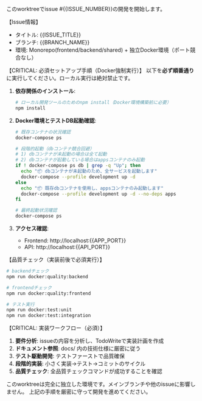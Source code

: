 このworktreeでissue #{{ISSUE_NUMBER}}の開発を開始します。

【Issue情報】

- タイトル: {{ISSUE_TITLE}}
- ブランチ: {{BRANCH_NAME}}
- 環境: Monorepo(frontend/backend/shared) + 独立Docker環境（ポート競合なし）

【CRITICAL: 必須セットアップ手順（Docker強制実行）】
以下を**必ず順番通り**に実行してください。ローカル実行は絶対禁止です。

1. **依存関係のインストール**:

   ```bash
   # ローカル開発ツールのためのnpm install（Docker環境構築前に必要）
   npm install
   ```

2. **Docker環境とテストDB起動確認**:

   ```bash
   # 既存コンテナの状況確認
   docker-compose ps

   # 段階的起動（dbコンテナ競合回避）
   # 1) dbコンテナが未起動の場合は全て起動
   # 2) dbコンテナが起動している場合はappsコンテナのみ起動
   if ! docker-compose ps db | grep -q "Up"; then
     echo "📦 dbコンテナが未起動のため、全サービスを起動します"
     docker-compose --profile development up -d
   else
     echo "📦 既存dbコンテナを使用し、appsコンテナのみ起動します"
     docker-compose --profile development up -d --no-deps apps
   fi

   # 最終起動状況確認
   docker-compose ps
   ```

3. **アクセス確認**:
   - Frontend: http://localhost:{{APP_PORT}}
   - API: http://localhost:{{API_PORT}}

【品質チェック（実装前後で必須実行）】

```bash
# backendチェック
npm run docker:quality:backend

# frontendチェック
npm run docker:quality:frontend

# テスト実行
npm run docker:test:unit
npm run docker:test:integration
```

【CRITICAL: 実装ワークフロー（必須）】

1. **要件分析**: issueの内容を分析し、TodoWriteで実装計画を作成
2. **ドキュメント参照**: docs/ 内の技術仕様に厳密に従う
3. **テスト駆動開発**: テストファーストで品質確保
4. **段階的実装**: 小さく実装→テスト→コミットのサイクル
5. **品質チェック**: 全品質チェックコマンドが成功することを確認

このworktreeは完全に独立した環境です。メインブランチや他のissueに影響しません。
上記の手順を厳密に守って開発を進めてください。
